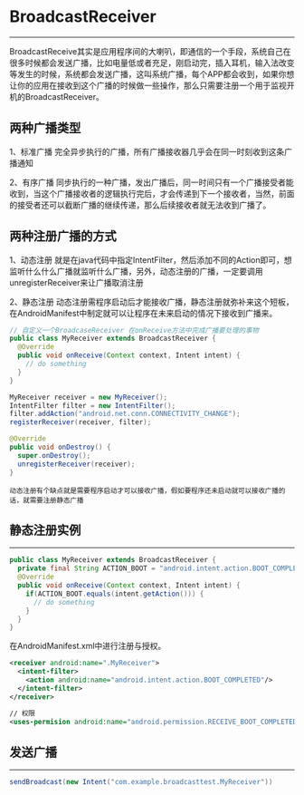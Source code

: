 # BroadcastReceiver
***
BroadcastReceive其实是应用程序间的大喇叭，即通信的一个手段，系统自己在很多时候都会发送广播，比如电量低或者充足，刚启动完，插入耳机，输入法改变等发生的时候，系统都会发送广播，这叫系统广播，每个APP都会收到，如果你想让你的应用在接收到这个广播的时候做一些操作，那么只需要注册一个用于监视开机的BroadcastReceiver。

## 两种广播类型
1、标准广播
完全异步执行的广播，所有广播接收器几乎会在同一时刻收到这条广播通知

2、有序广播
同步执行的一种广播，发出广播后，同一时间只有一个广播接受者能收到，当这个广播接收者的逻辑执行完后，才会传递到下一个接收者，当然，前面的接受者还可以截断广播的继续传递，那么后续接收者就无法收到广播了。

## 两种注册广播的方式
1、动态注册
就是在java代码中指定IntentFilter，然后添加不同的Action即可，想监听什么什么广播就监听什么广播，另外，动态注册的广播，一定要调用unregisterReceiver来让广播取消注册

2、静态注册
动态注册需程序启动后才能接收广播，静态注册就弥补来这个短板，在AndroidManifest中制定<IntentReceiver>就可以让程序在未来启动的情况下接收到广播来。

```java
// 自定义一个BroadcaseReceiver 在onReceive方法中完成广播要处理的事物
public class MyReceiver extends BroadcastReceiver {
  @Override
  public void onReceive(Context context, Intent intent) {
    // do something
  }
}
```

```java
MyReceiver receiver = new MyReceiver();
IntentFilter filter = new IntentFilter();
filter.addAction("android.net.conn.CONNECTIVITY_CHANGE");
registerReceiver(receiver, filter);

@Override
public void onDestroy() {
  super.onDestroy();
  unregisterReceiver(receiver);
}
```

`动态注册有个缺点就是需要程序启动才可以接收广播，假如要程序还未启动就可以接收广播的话，就需要注册静态广播`

## 静态注册实例
***
```java
public class MyReceiver extends BroadcastReceiver {
  private final String ACTION_BOOT = "android.intent.action.BOOT_COMPLETED";
  @Override
  public void onReceive(Context context, Intent intent) {
    if(ACTION_BOOT.equals(intent.getAction())) {
      // do something
    }
  }
}
```

在AndroidManifest.xml中进行注册与授权。
```xml
<receiver android:name=".MyReceiver">
  <intent-filter>
    <action android:name="android.intent.action.BOOT_COMPLETED"/>
  </intent-filter>
</receiver>

// 权限
<uses-permision android:name="android.permission.RECEIVE_BOOT_COMPLETED" />
```

## 发送广播
***
```java
sendBroadcast(new Intent("com.example.broadcasttest.MyReceiver"))
```

